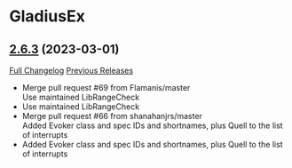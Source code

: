 # GladiusEx

## [2.6.3](https://github.com/vendethiel/GladiusEx/tree/2.6.3) (2023-03-01)
[Full Changelog](https://github.com/vendethiel/GladiusEx/compare/2.6.2...2.6.3) [Previous Releases](https://github.com/vendethiel/GladiusEx/releases)

- Merge pull request #69 from Flamanis/master  
    Use maintained LibRangeCheck  
- Use maintained LibRangeCheck  
- Merge pull request #66 from shanahanjrs/master  
    Added Evoker class and spec IDs and shortnames, plus Quell to the list of interrupts  
- Added Evoker class and spec IDs and shortnames, plus Quell to the list of interrupts  
